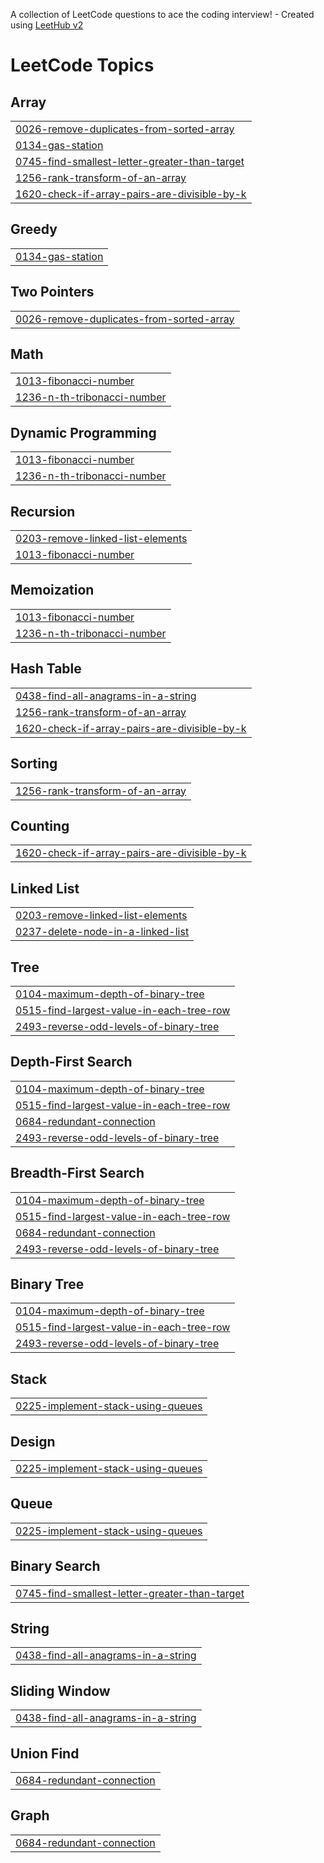 A collection of LeetCode questions to ace the coding interview! - Created using [LeetHub v2](https://github.com/arunbhardwaj/LeetHub-2.0)
<!---LeetCode Topics Start-->
# LeetCode Topics
## Array
|  |
| ------- |
| [0026-remove-duplicates-from-sorted-array](https://github.com/SibaPrasad2221/LEETCODE_SOLVED/tree/master/0026-remove-duplicates-from-sorted-array) |
| [0134-gas-station](https://github.com/SibaPrasad2221/LEETCODE_SOLVED/tree/master/0134-gas-station) |
| [0745-find-smallest-letter-greater-than-target](https://github.com/SibaPrasad2221/LEETCODE_SOLVED/tree/master/0745-find-smallest-letter-greater-than-target) |
| [1256-rank-transform-of-an-array](https://github.com/SibaPrasad2221/LEETCODE_SOLVED/tree/master/1256-rank-transform-of-an-array) |
| [1620-check-if-array-pairs-are-divisible-by-k](https://github.com/SibaPrasad2221/LEETCODE_SOLVED/tree/master/1620-check-if-array-pairs-are-divisible-by-k) |
## Greedy
|  |
| ------- |
| [0134-gas-station](https://github.com/SibaPrasad2221/LEETCODE_SOLVED/tree/master/0134-gas-station) |
## Two Pointers
|  |
| ------- |
| [0026-remove-duplicates-from-sorted-array](https://github.com/SibaPrasad2221/LEETCODE_SOLVED/tree/master/0026-remove-duplicates-from-sorted-array) |
## Math
|  |
| ------- |
| [1013-fibonacci-number](https://github.com/SibaPrasad2221/LEETCODE_SOLVED/tree/master/1013-fibonacci-number) |
| [1236-n-th-tribonacci-number](https://github.com/SibaPrasad2221/LEETCODE_SOLVED/tree/master/1236-n-th-tribonacci-number) |
## Dynamic Programming
|  |
| ------- |
| [1013-fibonacci-number](https://github.com/SibaPrasad2221/LEETCODE_SOLVED/tree/master/1013-fibonacci-number) |
| [1236-n-th-tribonacci-number](https://github.com/SibaPrasad2221/LEETCODE_SOLVED/tree/master/1236-n-th-tribonacci-number) |
## Recursion
|  |
| ------- |
| [0203-remove-linked-list-elements](https://github.com/SibaPrasad2221/LEETCODE_SOLVED/tree/master/0203-remove-linked-list-elements) |
| [1013-fibonacci-number](https://github.com/SibaPrasad2221/LEETCODE_SOLVED/tree/master/1013-fibonacci-number) |
## Memoization
|  |
| ------- |
| [1013-fibonacci-number](https://github.com/SibaPrasad2221/LEETCODE_SOLVED/tree/master/1013-fibonacci-number) |
| [1236-n-th-tribonacci-number](https://github.com/SibaPrasad2221/LEETCODE_SOLVED/tree/master/1236-n-th-tribonacci-number) |
## Hash Table
|  |
| ------- |
| [0438-find-all-anagrams-in-a-string](https://github.com/SibaPrasad2221/LEETCODE_SOLVED/tree/master/0438-find-all-anagrams-in-a-string) |
| [1256-rank-transform-of-an-array](https://github.com/SibaPrasad2221/LEETCODE_SOLVED/tree/master/1256-rank-transform-of-an-array) |
| [1620-check-if-array-pairs-are-divisible-by-k](https://github.com/SibaPrasad2221/LEETCODE_SOLVED/tree/master/1620-check-if-array-pairs-are-divisible-by-k) |
## Sorting
|  |
| ------- |
| [1256-rank-transform-of-an-array](https://github.com/SibaPrasad2221/LEETCODE_SOLVED/tree/master/1256-rank-transform-of-an-array) |
## Counting
|  |
| ------- |
| [1620-check-if-array-pairs-are-divisible-by-k](https://github.com/SibaPrasad2221/LEETCODE_SOLVED/tree/master/1620-check-if-array-pairs-are-divisible-by-k) |
## Linked List
|  |
| ------- |
| [0203-remove-linked-list-elements](https://github.com/SibaPrasad2221/LEETCODE_SOLVED/tree/master/0203-remove-linked-list-elements) |
| [0237-delete-node-in-a-linked-list](https://github.com/SibaPrasad2221/LEETCODE_SOLVED/tree/master/0237-delete-node-in-a-linked-list) |
## Tree
|  |
| ------- |
| [0104-maximum-depth-of-binary-tree](https://github.com/SibaPrasad2221/LEETCODE_SOLVED/tree/master/0104-maximum-depth-of-binary-tree) |
| [0515-find-largest-value-in-each-tree-row](https://github.com/SibaPrasad2221/LEETCODE_SOLVED/tree/master/0515-find-largest-value-in-each-tree-row) |
| [2493-reverse-odd-levels-of-binary-tree](https://github.com/SibaPrasad2221/LEETCODE_SOLVED/tree/master/2493-reverse-odd-levels-of-binary-tree) |
## Depth-First Search
|  |
| ------- |
| [0104-maximum-depth-of-binary-tree](https://github.com/SibaPrasad2221/LEETCODE_SOLVED/tree/master/0104-maximum-depth-of-binary-tree) |
| [0515-find-largest-value-in-each-tree-row](https://github.com/SibaPrasad2221/LEETCODE_SOLVED/tree/master/0515-find-largest-value-in-each-tree-row) |
| [0684-redundant-connection](https://github.com/SibaPrasad2221/LEETCODE_SOLVED/tree/master/0684-redundant-connection) |
| [2493-reverse-odd-levels-of-binary-tree](https://github.com/SibaPrasad2221/LEETCODE_SOLVED/tree/master/2493-reverse-odd-levels-of-binary-tree) |
## Breadth-First Search
|  |
| ------- |
| [0104-maximum-depth-of-binary-tree](https://github.com/SibaPrasad2221/LEETCODE_SOLVED/tree/master/0104-maximum-depth-of-binary-tree) |
| [0515-find-largest-value-in-each-tree-row](https://github.com/SibaPrasad2221/LEETCODE_SOLVED/tree/master/0515-find-largest-value-in-each-tree-row) |
| [0684-redundant-connection](https://github.com/SibaPrasad2221/LEETCODE_SOLVED/tree/master/0684-redundant-connection) |
| [2493-reverse-odd-levels-of-binary-tree](https://github.com/SibaPrasad2221/LEETCODE_SOLVED/tree/master/2493-reverse-odd-levels-of-binary-tree) |
## Binary Tree
|  |
| ------- |
| [0104-maximum-depth-of-binary-tree](https://github.com/SibaPrasad2221/LEETCODE_SOLVED/tree/master/0104-maximum-depth-of-binary-tree) |
| [0515-find-largest-value-in-each-tree-row](https://github.com/SibaPrasad2221/LEETCODE_SOLVED/tree/master/0515-find-largest-value-in-each-tree-row) |
| [2493-reverse-odd-levels-of-binary-tree](https://github.com/SibaPrasad2221/LEETCODE_SOLVED/tree/master/2493-reverse-odd-levels-of-binary-tree) |
## Stack
|  |
| ------- |
| [0225-implement-stack-using-queues](https://github.com/SibaPrasad2221/LEETCODE_SOLVED/tree/master/0225-implement-stack-using-queues) |
## Design
|  |
| ------- |
| [0225-implement-stack-using-queues](https://github.com/SibaPrasad2221/LEETCODE_SOLVED/tree/master/0225-implement-stack-using-queues) |
## Queue
|  |
| ------- |
| [0225-implement-stack-using-queues](https://github.com/SibaPrasad2221/LEETCODE_SOLVED/tree/master/0225-implement-stack-using-queues) |
## Binary Search
|  |
| ------- |
| [0745-find-smallest-letter-greater-than-target](https://github.com/SibaPrasad2221/LEETCODE_SOLVED/tree/master/0745-find-smallest-letter-greater-than-target) |
## String
|  |
| ------- |
| [0438-find-all-anagrams-in-a-string](https://github.com/SibaPrasad2221/LEETCODE_SOLVED/tree/master/0438-find-all-anagrams-in-a-string) |
## Sliding Window
|  |
| ------- |
| [0438-find-all-anagrams-in-a-string](https://github.com/SibaPrasad2221/LEETCODE_SOLVED/tree/master/0438-find-all-anagrams-in-a-string) |
## Union Find
|  |
| ------- |
| [0684-redundant-connection](https://github.com/SibaPrasad2221/LEETCODE_SOLVED/tree/master/0684-redundant-connection) |
## Graph
|  |
| ------- |
| [0684-redundant-connection](https://github.com/SibaPrasad2221/LEETCODE_SOLVED/tree/master/0684-redundant-connection) |
<!---LeetCode Topics End-->